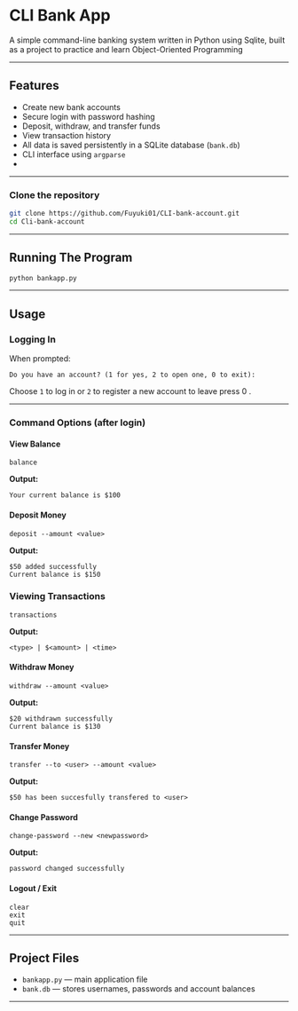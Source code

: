 # CLI Bank App

A simple command-line banking system written in Python using Sqlite, built as a project to practice and learn Object-Oriented Programming

---

## Features

- Create new bank accounts
- Secure login with password hashing
- Deposit, withdraw, and transfer funds
- View transaction history
- All data is saved persistently in a SQLite database (`bank.db`)
- CLI interface using `argparse`
- 
---
### Clone the repository
```bash
git clone https://github.com/Fuyuki01/CLI-bank-account.git
cd Cli-bank-account
```
---

## Running The Program
```bash
python bankapp.py  
```
---

## Usage

### Logging In
When prompted:
```
Do you have an account? (1 for yes, 2 to open one, 0 to exit): 
```

Choose `1` to log in or `2` to register a new account to leave press 0 .

---

### Command Options (after login)

#### View Balance
```
balance
```
**Output:**
```
Your current balance is $100
```

#### Deposit Money
```
deposit --amount <value>
```
**Output:**
```
$50 added successfully
Current balance is $150
```

### Viewing Transactions
```
transactions
```
**Output:**
```
<type> | $<amount> | <time> 
```

#### Withdraw Money
```
withdraw --amount <value>
```
**Output:**
```
$20 withdrawn successfully
Current balance is $130
```

#### Transfer Money
```
transfer --to <user> --amount <value>
```
**Output:**
```
$50 has been succesfully transfered to <user> 
```

#### Change Password
```
change-password --new <newpassword>
```
**Output:**
```
password changed successfully 
```

#### Logout / Exit
```
clear
exit
quit
```

---

## Project Files

- `bankapp.py` — main application file  
- `bank.db` — stores usernames, passwords and account balances
  
---
